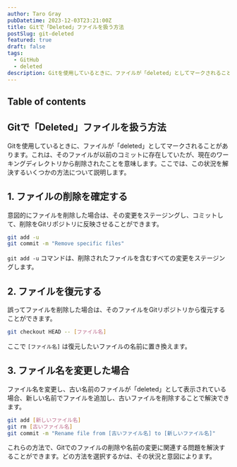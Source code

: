 ```yaml
---
author: Taro Gray
pubDatetime: 2023-12-03T23:21:00Z
title: Gitで「Deleted」ファイルを扱う方法
postSlug: git-deleted
featured: true
draft: false
tags:
  - GitHub
  - deleted
description: Gitを使用しているときに、ファイルが「deleted」としてマークされることがあります。これは、そのファイルが以前のコミットに存在していたが、現在のワーキングディレクトリから削除されたことを意味します。ここでは、この状況を解決するいくつかの方法について説明します。
---
```


## Table of contents

## Gitで「Deleted」ファイルを扱う方法

Gitを使用しているときに、ファイルが「deleted」としてマークされることがあります。これは、そのファイルが以前のコミットに存在していたが、現在のワーキングディレクトリから削除されたことを意味します。ここでは、この状況を解決するいくつかの方法について説明します。

## 1. ファイルの削除を確定する

意図的にファイルを削除した場合は、その変更をステージングし、コミットして、削除をGitリポジトリに反映させることができます。

```bash
git add -u
git commit -m "Remove specific files"
```

`git add -u` コマンドは、削除されたファイルを含むすべての変更をステージングします。

## 2. ファイルを復元する

誤ってファイルを削除した場合は、そのファイルをGitリポジトリから復元することができます。

```bash
git checkout HEAD -- [ファイル名]
```

ここで `[ファイル名]` は復元したいファイルの名前に置き換えます。

## 3. ファイル名を変更した場合

ファイル名を変更し、古い名前のファイルが「deleted」として表示されている場合、新しい名前でファイルを追加し、古いファイルを削除することで解決できます。

```bash
git add [新しいファイル名]
git rm [古いファイル名]
git commit -m "Rename file from [古いファイル名] to [新しいファイル名]"
```

これらの方法で、Gitでのファイルの削除や名前の変更に関連する問題を解決することができます。どの方法を選択するかは、その状況と意図によります。
